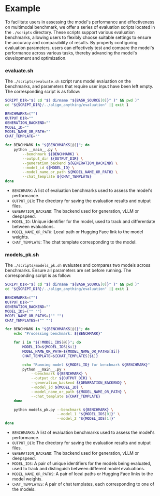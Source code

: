 # Example

To facilitate users in assessing the model's performance and effectiveness on multimodal benchmark, we offer a series of evaluation scripts located in the `./scripts` directory. These scripts support various evaluation benchmarks, allowing users to flexibly choose suitable settings to ensure the accuracy and comparability of results. By properly configuring evaluation parameters, users can effectively test and compare the model's performance across various tasks, thereby advancing the model's development and optimization.

### evaluate.sh
The `./scripts/evaluate.sh` script runs model evaluation on the benchmarks, and parameters that require user input have been left empty. The corresponding script is as follow:
~~~sh
SCRIPT_DIR="$( cd "$( dirname "${BASH_SOURCE[0]}" )" && pwd )"
cd "${SCRIPT_DIR}/../align_anything/evaluation" || exit 1

BENCHMARKS=("")
OUTPUT_DIR=""
GENERATION_BACKEND=""
MODEL_ID=""
MODEL_NAME_OR_PATH=""
CHAT_TEMPLATE=""

for BENCHMARK in "${BENCHMARKS[@]}"; do
    python __main__.py \
        --benchmark ${BENCHMARK} \
        --output_dir ${OUTPUT_DIR} \
        --generation_backend ${GENERATION_BACKEND} \
        --model_id ${MODEL_ID} \
        --model_name_or_path ${MODEL_NAME_OR_PATH} \
        --chat_template ${CHAT_TEMPLATE}
done
~~~
- `BENCHMARK`: A list of evaluation benchmarks used to assess the model's performance.
- `OUTPUT_DIR`: The directory for saving the evaluation results and output files.
- `GENERATION_BACKEND`: The backend used for generation, vLLM or deepspeed.
- `MODEL_ID`: Unique identifier for the model, used to track and differentiate between evaluations.
- `MODEL_NAME_OR_PATH`: Local path or Hugging Face link to the model weights.
- `CHAT_TEMPLATE`: The chat template corresponding to the model.

### models_pk.sh

The `./scripts/models_pk.sh` evaluates and compares two models across benchmarks. Ensure all parameters are set before running. The corresponding script is as follow:
~~~sh
SCRIPT_DIR="$( cd "$( dirname "${BASH_SOURCE[0]}" )" && pwd )"
cd "${SCRIPT_DIR}/../align_anything/evaluation" || exit 1

BENCHMARKS=("")
OUTPUT_DIR=""
GENERATION_BACKEND=""
MODEL_IDS=("" "")
MODEL_NAME_OR_PATHS=("" "")
CHAT_TEMPLATES=("" "")

for BENCHMARK in "${BENCHMARKS[@]}"; do
    echo "Processing benchmark: ${BENCHMARK}"

    for i in "${!MODEL_IDS[@]}"; do
        MODEL_ID=${MODEL_IDS[$i]}
        MODEL_NAME_OR_PATH=${MODEL_NAME_OR_PATHS[$i]}
        CHAT_TEMPLATE=${CHAT_TEMPLATES[$i]}

        echo "Running model ${MODEL_ID} for benchmark ${BENCHMARK}"
        python __main__.py \
            --benchmark ${BENCHMARK} \
            --output_dir ${OUTPUT_DIR} \
            --generation_backend ${GENERATION_BACKEND} \
            --model_id ${MODEL_ID} \
            --model_name_or_path ${MODEL_NAME_OR_PATH} \
            --chat_template ${CHAT_TEMPLATE}
    done

    python models_pk.py --benchmark ${BENCHMARK} \
                        --model_1 "${MODEL_IDS[0]}" \
                        --model_2 "${MODEL_IDS[1]}"
done

~~~
- `BENCHMARKS`: A list of evaluation benchmarks used to assess the model's performance.
- `OUTPUT_DIR`: The directory for saving the evaluation results and output files.
- `GENERATION_BACKEND`: The backend used for generation, vLLM or deepspeed.
- `MODEL_IDS`: A pair of unique identifiers for the models being evaluated, used to track and distinguish between different model evaluations.
- `MODEL_NAME_OR_PATHS`: A pair of local paths or Hugging Face links to the model weights.
- `CHAT_TEMPLATES`: A pair of chat templates, each corresponding to one of the models.
